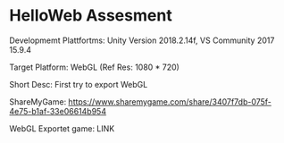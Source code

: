 # HelloWeb Assesment

Developmemt Plattfortms: Unity Version 2018.2.14f, VS Community 2017 15.9.4


Target Platform: WebGL (Ref Res: 1080 * 720)


Short Desc: First try to export WebGL


ShareMyGame: https://www.sharemygame.com/share/3407f7db-075f-4e75-b1af-33e06614b954


WebGL Exportet game: LINK
